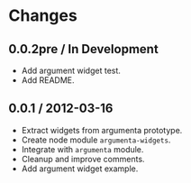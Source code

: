 
# Changes

## 0.0.2pre / In Development

+ Add argument widget test.
+ Add README.

## 0.0.1 / 2012-03-16

+ Extract widgets from argumenta prototype.
+ Create node module `argumenta-widgets`.
+ Integrate with `argumenta` module.
+ Cleanup and improve comments.
+ Add argument widget example.
